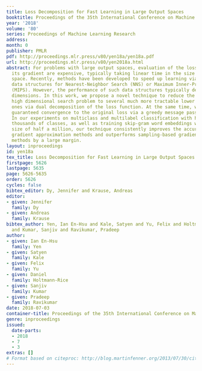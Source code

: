 ```yaml
---
title: Loss Decomposition for Fast Learning in Large Output Spaces
booktitle: Proceedings of the 35th International Conference on Machine Learning
year: '2018'
volume: '80'
series: Proceedings of Machine Learning Research
address: 
month: 0
publisher: PMLR
pdf: http://proceedings.mlr.press/v80/yen18a/yen18a.pdf
url: http://proceedings.mlr.press/v80/yen2018a.html
abstract: For problems with large output spaces, evaluation of the loss function and
  its gradient are expensive, typically taking linear time in the size of the output
  space. Recently, methods have been developed to speed up learning via efficient
  data structures for Nearest-Neighbor Search (NNS) or Maximum Inner-Product Search
  (MIPS). However, the performance of such data structures typically degrades in high
  dimensions. In this work, we propose a novel technique to reduce the intractable
  high dimensional search problem to several much more tractable lower dimensional
  ones via dual decomposition of the loss function. At the same time, we demonstrate
  guaranteed convergence to the original loss via a greedy message passing procedure.
  In our experiments on multiclass and multilabel classification with hundreds of
  thousands of classes, as well as training skip-gram word embeddings with a vocabulary
  size of half a million, our technique consistently improves the accuracy of search-based
  gradient approximation methods and outperforms sampling-based gradient approximation
  methods by a large margin.
layout: inproceedings
id: yen18a
tex_title: Loss Decomposition for Fast Learning in Large Output Spaces
firstpage: 5626
lastpage: 5635
page: 5626-5635
order: 5626
cycles: false
bibtex_editor: Dy, Jennifer and Krause, Andreas
editor:
- given: Jennifer
  family: Dy
- given: Andreas
  family: Krause
bibtex_author: Yen, Ian En-Hsu and Kale, Satyen and Yu, Felix and Holtmann-Rice, Daniel
  and Kumar, Sanjiv and Ravikumar, Pradeep
author:
- given: Ian En-Hsu
  family: Yen
- given: Satyen
  family: Kale
- given: Felix
  family: Yu
- given: Daniel
  family: Holtmann-Rice
- given: Sanjiv
  family: Kumar
- given: Pradeep
  family: Ravikumar
date: 2018-07-03
container-title: Proceedings of the 35th International Conference on Machine Learning
genre: inproceedings
issued:
  date-parts:
  - 2018
  - 7
  - 3
extras: []
# Format based on citeproc: http://blog.martinfenner.org/2013/07/30/citeproc-yaml-for-bibliographies/
---
```

